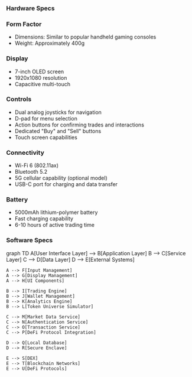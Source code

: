 ### Hardware Specs
### Form Factor

- Dimensions: Similar to popular handheld gaming consoles
- Weight: Approximately 400g

### Display

- 7-inch OLED screen
- 1920x1080 resolution
- Capacitive multi-touch

### Controls

- Dual analog joysticks for navigation
- D-pad for menu selection
- Action buttons for confirming trades and interactions
- Dedicated "Buy" and "Sell" buttons
- Touch screen capabilities

### Connectivity

- Wi-Fi 6 (802.11ax)
- Bluetooth 5.2
- 5G cellular capability (optional model)
- USB-C port for charging and data transfer

### Battery

- 5000mAh lithium-polymer battery
- Fast charging capability
- 6-10 hours of active trading time

### Software Specs

graph TD
    A[User Interface Layer] --> B[Application Layer]
    B --> C[Service Layer]
    C --> D[Data Layer]
    D --> E[External Systems]

    A --> F[Input Management]
    A --> G[Display Management]
    A --> H[UI Components]

    B --> I[Trading Engine]
    B --> J[Wallet Management]
    B --> K[Analytics Engine]
    B --> L[Token Universe Simulator]

    C --> M[Market Data Service]
    C --> N[Authentication Service]
    C --> O[Transaction Service]
    C --> P[DeFi Protocol Integration]

    D --> Q[Local Database]
    D --> R[Secure Enclave]

    E --> S[DEX]
    E --> T[Blockchain Networks]
    E --> U[DeFi Protocols]

